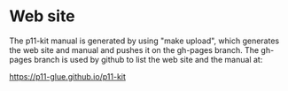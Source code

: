 Web site
========

The p11-kit manual is generated by using "make upload", which generates
the web site and manual and pushes it on the gh-pages branch. The gh-pages
branch is used by github to list the web site and the manual at:

https://p11-glue.github.io/p11-kit

